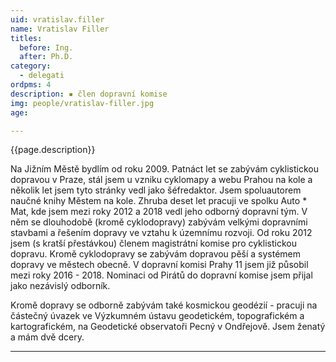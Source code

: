 ```yaml
---
uid: vratislav.filler
name: Vratislav Filler 
titles:
  before: Ing.
  after: Ph.D.
category:
  - delegati
ordpms: 4 
description: ▪ člen dopravní komise
img: people/vratislav-filler.jpg
age: 

---
```

{{page.description}}

Na Jižním Městě bydlím od roku 2009. Patnáct let se zabývám cyklistickou dopravou v Praze, stál jsem u vzniku cyklomapy a webu Prahou na kole a několik let jsem tyto stránky vedl jako šéfredaktor. Jsem spoluautorem naučné knihy Městem na kole. Zhruba deset let pracuji ve spolku Auto * Mat, kde jsem mezi roky 2012 a 2018 vedl jeho odborný dopravní tým. V něm se dlouhodobě (kromě cyklodopravy) zabývám velkými dopravními stavbami a řešením dopravy ve vztahu k územnímu rozvoji. Od roku 2012 jsem (s kratší přestávkou) členem magistrátní komise pro cyklistickou dopravu. Kromě cyklodopravy se zabývám dopravou pěší a systémem dopravy ve městech obecně. V dopravní komisi Prahy 11 jsem již působil mezi roky 2016 - 2018. Nominaci od Pirátů do dopravní komise jsem přijal jako nezávislý odborník.

Kromě dopravy se odborně zabývám také kosmickou geodézií - pracuji na částečný úvazek ve Výzkumném ústavu geodetickém, topografickém a kartografickém, na Geodetické observatoři Pecný v Ondřejově. Jsem ženatý a mám dvě dcery.   

---
